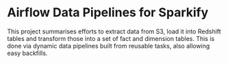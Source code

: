 # Airflow Data Pipelines for Sparkify
This project summarises efforts to extract data from S3, load it into Redshift tables and transform those into a set of fact and dimension tables. This is done via dynamic data pipelines built from reusable tasks, also allowing easy backfills.
